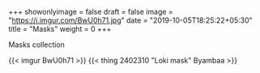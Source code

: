+++
showonlyimage = false
draft = false
image = "https://i.imgur.com/BwU0h71.jpg"
date = "2019-10-05T18:25:22+05:30"
title = "Masks"
weight = 0
+++

Masks collection
<!--more-->

{{< imgur BwU0h71 >}}
{{< thing 2402310 "Loki mask" Byambaa >}}